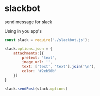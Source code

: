 # slackbot

send message for slack

Using in you app's

```javascript 
const slack = require('./slackbot.js');

slack.options.json = { 
    attachments:[{
        pretext: 'text',
        image_url: '',
        text: ['text', 'text'].join('\n'), 
        color: '#2eb50b'
    }]
}

slack.sendPost(slack.options)
```
